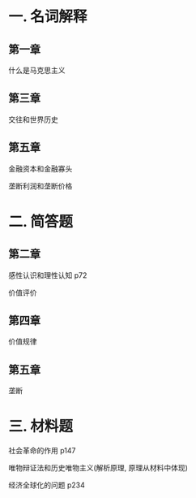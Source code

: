 # 一. 名词解释

## 第一章

什么是马克思主义



## 第三章

交往和世界历史



## 第五章

金融资本和金融寡头

垄断利润和垄断价格





# 二. 简答题

## 第二章

感性认识和理性认知  p72

价值评价



## 第四章

价值规律



## 第五章

垄断





# 三. 材料题

社会革命的作用  p147



唯物辩证法和历史唯物主义(解析原理,  原理从材料中体现)



经济全球化的问题  p234

